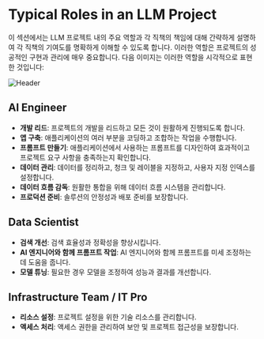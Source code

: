 
# Typical Roles in an LLM Project

이 섹션에서는 LLM 프로젝트 내의 주요 역할과 각 직책의 책임에 대해 간략하게 설명하여 각 직책의 기여도를 명확하게 이해할 수 있도록 합니다. 이러한 역할은 프로젝트의 성공적인 구현과 관리에 매우 중요합니다. 다음 이미지는 이러한 역할을 시각적으로 표현한 것입니다:

![Header](../media/project_roles.png)


## AI Engineer

- **개발 리드**: 프로젝트의 개발을 리드하고 모든 것이 원활하게 진행되도록 합니다.
- **앱 구축**: 애플리케이션의 여러 부분을 코딩하고 조합하는 작업을 수행합니다.
- **프롬프트 만들기**: 애플리케이션에서 사용하는 프롬프트를 디자인하여 효과적이고 프로젝트 요구 사항을 충족하는지 확인합니다.
- **데이터 관리**: 데이터를 정리하고, 청크 및 레이블을 지정하고, 사용자 지정 인덱스를 설정합니다.
- **데이터 흐름 감독**: 원활한 통합을 위해 데이터 흐름 시스템을 관리합니다.
- **프로덕션 준비**: 솔루션의 안정성과 배포 준비를 보장합니다.

## Data Scientist

- **검색 개선**: 검색 효율성과 정확성을 향상시킵니다.
- **AI 엔지니어와 함께 프롬프트 작업**: AI 엔지니어와 함께 프롬프트를 미세 조정하는 데 도움을 줍니다.
- **모델 튜닝**: 필요한 경우 모델을 조정하여 성능과 결과를 개선합니다.

## Infrastructure Team / IT Pro

- **리소스 설정**: 프로젝트 설정을 위한 기술 리소스를 관리합니다.
- **액세스 처리**: 액세스 권한을 관리하여 보안 및 프로젝트 접근성을 보장합니다.